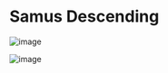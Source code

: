 # Samus Descending


![image](https://github.com/ElGatoFiestero/TutorialTemasNintendoSwitch/assets/159089859/eb8c757b-4dec-4cbe-9bb5-56d9ed1db829)

![image](https://github.com/ElGatoFiestero/TutorialTemasNintendoSwitch/assets/159089859/f61158f8-20b5-4e46-a603-50315d64b282)
